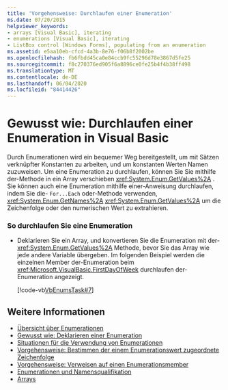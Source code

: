 ```yaml
---
title: 'Vorgehensweise: Durchlaufen einer Enumeration'
ms.date: 07/20/2015
helpviewer_keywords:
- arrays [Visual Basic], iterating
- enumerations [Visual Basic], iterating
- ListBox control [Windows Forms], populating from an enumeration
ms.assetid: e5aa10eb-cfcd-4a3b-8e76-f06b8f2002be
ms.openlocfilehash: fb6fbdd45ca0e84ccb9fc55296d78e3867d5fe25
ms.sourcegitcommit: f8c270376ed905f6a8896ce0fe25b4f4b38ff498
ms.translationtype: MT
ms.contentlocale: de-DE
ms.lasthandoff: 06/04/2020
ms.locfileid: "84414426"
---
```

# <a name="how-to-iterate-through-an-enumeration-in-visual-basic"></a>Gewusst wie: Durchlaufen einer Enumeration in Visual Basic
Durch Enumerationen wird ein bequemer Weg bereitgestellt, um mit Sätzen verknüpfter Konstanten zu arbeiten, und um konstanten Werten Namen zuzuweisen. Um eine Enumeration zu durchlaufen, können Sie Sie mithilfe der-Methode in ein Array verschieben <xref:System.Enum.GetValues%2A> . Sie können auch eine Enumeration mithilfe einer-Anweisung durchlaufen, indem Sie die- `For...Each` oder-Methode verwenden, <xref:System.Enum.GetNames%2A> <xref:System.Enum.GetValues%2A> um die Zeichenfolge oder den numerischen Wert zu extrahieren.  
  
### <a name="to-iterate-through-an-enumeration"></a>So durchlaufen Sie eine Enumeration  
  
- Deklarieren Sie ein Array, und konvertieren Sie die Enumeration mit der- <xref:System.Enum.GetValues%2A> Methode, bevor Sie das Array wie jede andere Variable übergeben. Im folgenden Beispiel werden die einzelnen Member der-Enumeration beim <xref:Microsoft.VisualBasic.FirstDayOfWeek> durchlaufen der-Enumeration angezeigt.  
  
     [!code-vb[VbEnumsTask#7](~/samples/snippets/visualbasic/VS_Snippets_VBCSharp/VbEnumsTask/VB/Class2.vb#7)]  
  
## <a name="see-also"></a>Weitere Informationen

- [Übersicht über Enumerationen](enumerations-overview.md)
- [Gewusst wie: Deklarieren einer Enumeration](how-to-declare-enumerations.md)
- [Situationen für die Verwendung von Enumerationen](when-to-use-an-enumeration.md)
- [Vorgehensweise: Bestimmen der einem Enumerationswert zugeordnete Zeichenfolge](how-to-determine-the-string-associated-with-an-enumeration-value.md)
- [Vorgehensweise: Verweisen auf einen Enumerationsmember](how-to-refer-to-an-enumeration-member.md)
- [Enumerationen und Namensqualifikation](enumerations-and-name-qualification.md)
- [Arrays](../arrays/index.md)
